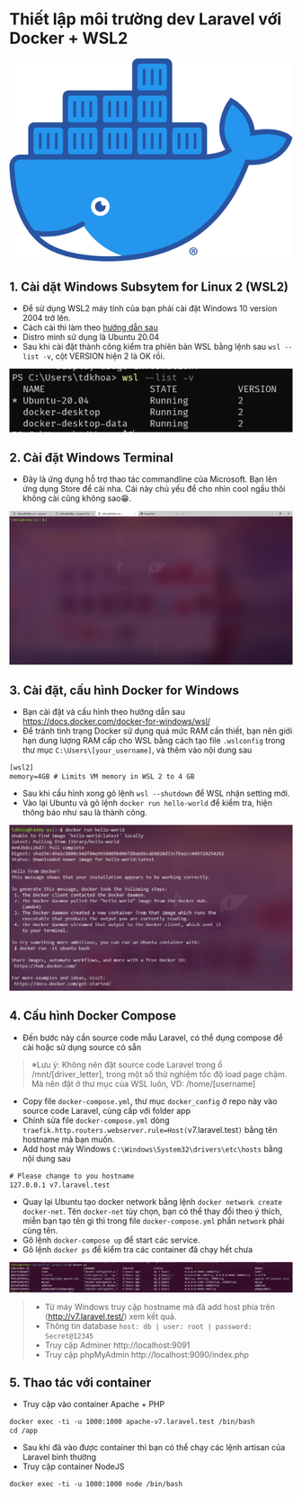 # Thiết lập môi trường dev Laravel với Docker + WSL2

![Docker Logo](/img/Moby-logo.png)


## 1. Cài dặt Windows Subsytem for Linux 2 (WSL2)

- Để sử dụng WSL2 máy tính của bạn phải cài đặt Windows 10 version 2004 trở lên.
- Cách cài thì làm theo [hướng dẫn sau](https://docs.microsoft.com/en-us/windows/wsl/install-win10#update-to-wsl-2)
- Distro mình sử dụng là Ubuntu 20.04
- Sau khi cài đặt thành công kiểm tra phiên bản WSL bằng lệnh sau `wsl --list -v`, cột VERSION hiện 2 là OK rồi.

![wsl --list -v](/img/01.png)

## 2. Cài đặt Windows Terminal

- Đây là ứng dụng hỗ trợ thao tác commandline của Microsoft. Bạn lên ứng dụng Store để cài nha. Cái này chủ yếu để cho nhìn cool ngầu thôi không cài cũng không sao😁.

![Windows Terminal](/img/02.png)


## 3. Cài đặt, cấu hình Docker for Windows

- Bạn cài đặt và cấu hình theo hướng dẫn sau https://docs.docker.com/docker-for-windows/wsl/
- Để tránh tình trạng Docker sử dụng quá mức RAM cần thiết, bạn nên giới hạn dung lượng RAM cấp cho WSL bằng cách tạo file `.wslconfig` trong thư mục `C:\Users\[your_username]`, và thêm vào nội dung sau
```
[wsl2]
memory=4GB # Limits VM memory in WSL 2 to 4 GB
```
- Sau khi cấu hình xong gõ lệnh `wsl --shutdown` để WSL nhận setting mới.
- Vào lại Ubuntu và gõ lệnh `docker run hello-world` để kiểm tra, hiện thông báo như sau là thành công.

![Docker for Windows](/img/03.png)

## 4. Cấu hình Docker Compose

- Đến bước này cần source code mẫu Laravel, có thể dụng compose để cài hoặc sử dụng source có sẵn
>※Lưu ý: Không nên đặt source code Laravel trong ổ /mnt/[driver_letter], trong một số thử nghiệm tốc độ load page chậm. Mà nên đặt ở thư mục của WSL luôn, VD: /home/[username]
- Copy file `docker-compose.yml`, thư mục `docker_config` ở repo này vào source code Laravel, cùng cấp với folder app
- Chỉnh sửa file `docker-compose.yml` dòng `traefik.http.routers.webserver.rule=Host(`v7.laravel.test`)` bằng tên hostname mà bạn muốn.
- Add host máy Windows `C:\Windows\System32\drivers\etc\hosts` bằng nội dung sau
```
# Please change to you hostname
127.0.0.1 v7.laravel.test
```
- Quay lại Ubuntu tạo docker network bằng lệnh `docker network create docker-net`. Tên `docker-net` tùy chọn, bạn có thể thay đổi theo ý thích, miễn bạn tạo tên gì thì trong file `docker-compose.yml` phần `network` phải cùng tên.
- Gõ lệnh `docker-compose up` để start các service.
- Gõ lệnh `docker ps` để kiểm tra các container đã chạy hết chưa

![docker ps](/img/04.png)

>- Từ máy Windows truy cập hostname mà đã add host phía trên (http://v7.laravel.test/) xem kết quả.
>- Thông tin database `host: db | user: root | password: Secret@12345`
>- Truy cập Adminer http://localhost:9091
>- Truy cập phpMyAdmin http://localhost:9090/index.php

## 5. Thao tác với container

- Truy cập vào container Apache + PHP
```
docker exec -ti -u 1000:1000 apache-v7.laravel.test /bin/bash
cd /app
```
- Sau khi đã vào được container thì bạn có thể chạy các lệnh artisan của Laravel bình thường
- Truy cập container NodeJS
```
docker exec -ti -u 1000:1000 node /bin/bash
```
